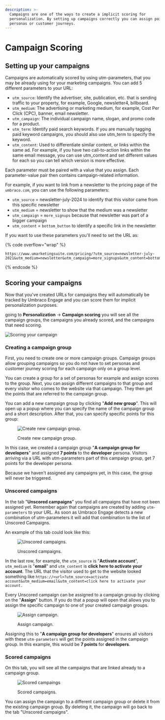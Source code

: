 ```yaml
---
description: >-
  Campaigns are one of the ways to create a implicit scoring for
  personalization. By setting up campaigns correctly you can assign points to
  personas or customer journeys.
---
```


# Campaign Scoring

## Setting up your campaigns

Campaigns are automatically scored by using utm-parameters, that you may be already using for your marketing campaigns. You can add 5 different parameters to your URL:

* `utm_source`: Identify the advertiser, site, publication, etc. that is sending traffic to your property, for example, Google, newsletter4, billboard.
* `utm_medium`: The advertising or marketing medium, for example, Cost Per Click (CPC), banner, email newsletter.
* `utm_campaign`: The individual campaign name, slogan, and promo code for a product.
* `utm_term`: Identify paid search keywords. If you are manually tagging paid keyword campaigns, you should also use utm_term to specify the keyword.
* `utm_content`: Used to differentiate similar content, or links within the same ad. For example, if you have two call-to-action links within the same email message, you can use utm_content and set different values for each so you can tell which version is more effective.

Each parameter must be paired with a value that you assign. Each parameter-value pair then contains campaign-related information.

For example, if you want to link from a newsletter to the pricing page of the `umbraco.com`, you can use the following parameters:

* `utm_source` = newsletter-july-2024 to identify that this visitor came from this specific newsletter
* `utm_medium` = newsletter to show that the medium was a newsletter
* `utm_campaign` = `more_signups` because that newsletter was part of a bigger campaign
* `utm_content` = `bottom_button` to identify a specific link in the newsletter

If you want to use these parameters you'll need to set the URL as:

{% code overflow="wrap" %}

```none
https://www.umarketingsuite.com/pricing/?utm_source=newsletter-july-2021&utm_medium=newsletter&utm_campaign=more_signups&utm_content=bottom_button
```

{% endcode %}

## Scoring your campaigns

Now that you've created URLs for campaigns they will automatically be tracked by Umbraco Engage and you can score them for implicit personalization purposes.

going to **Personalization** -> **Campaign scoring** you will see all the campaign groups, the campaigns you already scored, and the campaigns that need scoring.

![Scoring your campaign](../../../.gitbook/assets/engage-personalization-campaign-scoring.png)

### Creating a campaign group

First, you need to create one or more campaign groups. Campaign groups allow grouping campaigns so you do not have to set personas and customer journey scoring for each campaign only on a group level.

You can create a group for a set of personas for example and assign scores to the group. Next, you can assign different campaigns to that group and every visitor who comes to the website via that campaign. They then get the points that are referred to the campaign group.

You can add a new campaign group by clicking "**Add new group**". This will open up a popup where you can specify the name of the campaign group and a short description. After that, you can specify specific points for this group:

<div align="left">

<figure><img src="../../../.gitbook/assets/image (7) (2).png" alt="Create new campaign group."><figcaption><p>Create new campaign group.</p></figcaption></figure>

</div>

In this case, we created a campaign group "**A campaign group for developers**" and assigned **7 points** to the **developer** persona. Visitors arriving via a URL with utm-parameters part of this campaign group, get 7 points for the developer persona.

Because we haven't assigned any campaigns yet, in this case, the group will never be triggered.

### Unscored campaigns

In the tab "**Unscored campaigns**" you find all campaigns that have not been assigned yet. Remember again that campaigns are created by adding `utm-parameters` to your URL. As soon as Umbraco Engage detects a new combination of utm-parameters it will add that combination to the list of Unscored Campaigns.

An example of this tab could look like this:

<figure><img src="../../../.gitbook/assets/image (8) (1) (1).png" alt="Unscored campaigns."><figcaption><p>Unscored campaigns.</p></figcaption></figure>

In the last row, for example, the `utm_source` is "**Activate account**", `utm_medium` is "**email**" and `utm_content` is **click here to activate your account**. The URL that the visitor used to get to the website looked something like `https://<url>?utm_source=activate account&utm_medium=email&utm_content=click here to activate your account.`

Every Unscored campaign can be assigned to a campaign group by clicking on the "**Assign**" button. If you do that a popup will open that allows you to assign the specific campaign to one of your created campaign groups.

<div align="left">

<figure><img src="../../../.gitbook/assets/image (10) (1).png" alt="Assign campaign."><figcaption><p>Assign campaign.</p></figcaption></figure>

</div>

Assigning this to "**A campaign group for developers**" ensures all visitors with these `utm-parameters` will get the points assigned in the campaign group. In this example, this would be **7 points** for **developers**.

### Scored campaigns

On this tab, you will see all the campaigns that are linked already to a campaign group.

<figure><img src="../../../.gitbook/assets/image (11) (1).png" alt="Scored campaings"><figcaption><p>Scored campaigns.</p></figcaption></figure>

You can assign the campaign to a different campaign group or delete it from the existing campaign group. By deleting it, the campaign will go back to the tab "Unscored campaigns".
